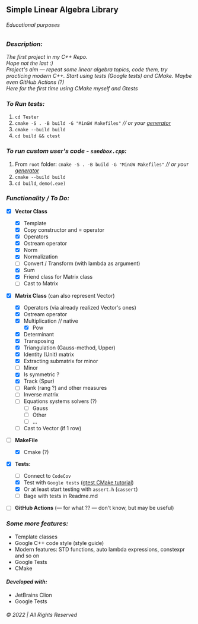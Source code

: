 ## Simple Linear Algebra Library
###### Educational purposes


### _Description:_
_The first project in my C++ Repo.   
Hope not the last :)  
Project's aim — repeat some linear algebra topics, code them, try practicing modern C++. Start using tests (Google tests) and CMake. Maybe even GitHub Actions (?)  
Here for the first time using CMake myself and Gtests_

### _To Run tests:_
1. `cd Tester`
2. `cmake -S . -B build -G "MinGW Makefiles"` _// or your [generator](https://cmake.org/cmake/help/latest/manual/cmake-generators.7.html)_
3. `cmake --build build`
4. `cd build && ctest`

### _To run custom user's code - `sandbox.cpp`:_
1. From `root` folder: `cmake -S . -B build -G "MinGW Makefiles"` _// or your [generator](https://cmake.org/cmake/help/latest/manual/cmake-generators.7.html)_
2. `cmake --build build`
3. `cd build`, `demo(.exe)`

### _Functionality / To Do:_

- [x] __Vector Class__
    - [x] Template
    - [x] Copy constructor and = operator
    - [x] Operators
    - [x] Ostream operator
    - [x] Norm  
    - [x] Normalization
    - [ ] Convert / Transform (with lambda as argument)
    - [x] Sum
    - [x] Friend class for Matrix class
    - [ ] Cast to Matrix
- [x] __Matrix Class__ (can also represent Vector)
    - [x] Operators (via already realized Vector's ones)
    - [x] Ostream operator
    - [x] Multiplication // native
        - [x] Pow
    - [x] Determinant
    - [x] Transposing
    - [x] Triangulation (Gauss-method, Upper)
    - [x] Identity (Unit) matrix
    - [x] Extracting submatrix for minor 
    - [ ] Minor
    - [x] Is symmetric ?  
    - [x] Track (Spur)
    - [ ] Rank (rang ?) and other measures
    - [ ] Inverse matrix
    - [ ] Equations systems solvers (?)
        - [ ] Gauss
        - [ ] Other
        - [ ] ...
    - [ ] Cast to Vector (if 1 row)
- [ ] __MakeFile__
  - [x] Cmake (?)
- [x] __Tests:__
  - [ ] Connect to `CodeCov`
  - [x] Test with `Google tests` ([gtest CMake tutorial](https://google.github.io/googletest/quickstart-cmake.html))
  - [x] Or at least start testing with `assert.h` (`cassert`) 
  - [ ] Bage with tests in Readme.md
- [ ] __GitHub Actions__ (— for what ?? — don't know, but may be useful)
    


### _Some more features:_  
* Template classes
* Google C++ code style (style guide)
* Modern features: STD functions, auto lambda expressions, constexpr and so on
* Google Tests
* CMake


#### _Developed with:_
* JetBrains Clion
* Google Tests
&nbsp;  

###### © 2022 | All Rights Reserved
